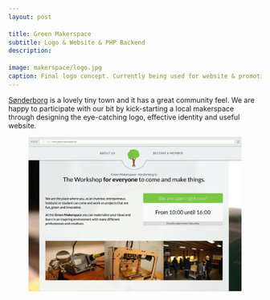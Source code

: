 ```yaml
---
layout: post

title: Green Makerspace
subtitle: Logo & Website & PHP Backend
description:

image: makerspace/logo.jpg
caption: Final logo concept. Currently being used for website & promotional materials.
---
```

[Sønderborg](http://www.sonderborg.dk/english/) is a lovely tiny town and it has a great community feel. We are happy to participate with our bit by kick-starting a local makerspace through designing the eye-catching logo, effective identity and useful website.
<figure class="figure-smaller">
    <img width="600px" src="/assets/makerspace-screenshot.jpg">
</figure>
